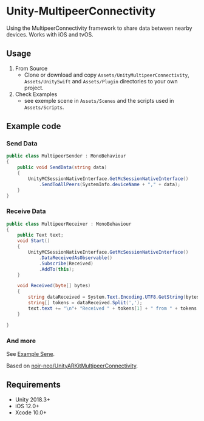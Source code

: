 # Unity-MultipeerConnectivity

Using the MultipeerConnectivity framework to share data between nearby devices.
Works with iOS and tvOS.

## Usage

1. From Source
    - Clone or download and copy `Assets/UnityMultipeerConnectivity`, `Assets/UnitySwift` and `Assets/Plugin` directories to your own project.
2. Check Examples
    - see exemple scene in `Assets/Scenes` and the scripts used in `Assets/Scripts`.

## Example code

### Send Data

```MultipeerSender.cs
public class MultipeerSender : MonoBehaviour
{
    public void SendData(string data)
    {
        UnityMCSessionNativeInterface.GetMcSessionNativeInterface()
            .SendToAllPeers(SystemInfo.deviceName + "," + data);
    }
}
```

### Receive Data

```MultipeerReceiver.cs
public class MultipeerReceiver : MonoBehaviour
{
    public Text text;
    void Start()
    {
        UnityMCSessionNativeInterface.GetMcSessionNativeInterface()
            .DataReceivedAsObservable()
            .Subscribe(Received)
            .AddTo(this);
    }

    void Received(byte[] bytes)
    {
        string dataReceived = System.Text.Encoding.UTF8.GetString(bytes);
        string[] tokens = dataReceived.Split(',');
        text.text += "\n"+ "Received " + tokens[1] + " from " + tokens[0];
    }

}
```

### And more

See [Example Sene](https://github.com/bkudiess/Unity-MultipeerConnectivity/Assets/Scenes).

Based on [noir-neo/UnityARKitMultipeerConnectivity](https://github.com/noir-neo/UnityARKitMultipeerConnectivity/).

## Requirements

- Unity 2018.3+
- iOS 12.0+
- Xcode 10.0+
